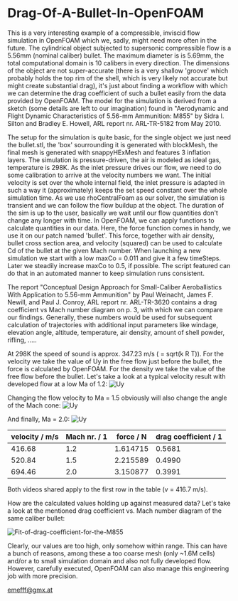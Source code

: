 # Drag-Of-A-Bullet-In-OpenFOAM
This is a very interesting example of a compressible, inviscid flow simulation in OpenFOAM which we, sadly, might need more often in the future. The cylindrical object subjected to supersonic compressible flow is a 5.56mm (nominal caliber) bullet. The maximum diameter is is 5.69mm, the total computational domain is 10 calibers in every direction. The dimensions of the object are not super-accurate (there is a very shallow 'groove' which probably holds the top rim of the shell, which is very likely not accurate but might create substantial drag), it's just about finding a workflow with which we can determine the drag coefficient of such a bullet easily from the data provided by OpenFOAM. 
The model for the simulation is derived from a sketch (some details are left to our imagination) found in "Aerodynamic and Flight Dynamic Characteristics of 5.56-mm Ammunition: M855" by Sidra I. Silton and Bradley E. Howell, ARL report nr. ARL-TR-5182 from May 2010. 

The setup for the simulation is quite basic, for the single object we just need the bullet.stl, the 'box' sourrounding it is generated with blockMesh, the final mesh is generated with snappyHExMesh and features 3 inflation layers.
The simulation is pressure-driven, the air is modeled as ideal gas, temperature is 298K. As the inlet pressure drives our flow, we need to do some calibration to arrive at the velocity numbers we want. The initial velocity is set over the whole internal field, the inlet pressure is adapted in such a way it (approximately) keeps the set speed constant over the whole simulation time. As we use rhoCentralFoam as our solver, the simulation is transient and we can follow the flow buildup at the object. The duration of the sim is up to the user, basically we wait until our flow quantities don't change any longer with time. In OpenFOAM, we can apply functions to calculate quantities in our data. Here, the force function comes in handy, we use it on our patch named 'bullet'. This force, together with air density, bullet cross section area, and velocity (squared) can be used to calculate Cd of the bullet at the given Mach number. When launching a new simulation we start with a low maxCo = 0.011 and give it a few timeSteps. Later we steadily increase maxCo to 0.5, if possible. The script featured can do that in an automated manner to keep simulation runs consistent.

The report "Conceptual Design Approach for Small-Caliber Aeroballistics With Application to 5.56-mm Ammunition" by Paul Weinacht, James F. Newill, and Paul J. Conroy, ARL report nr. ARL-TR-3620 contains a drag coefficient vs Mach number diagram on p. 3, with which we can compare our findings. Generally, these numbers would be used for subsequent calculation of trajectories with additional input parameters like windage, elevation angle, altitude, temperature, air density, amount of shell powder, rifling, .....

At 298K the speed of sound is approx. 347.23 m/s ( = sqrt(k R T)). For the velocity we take the value of Uy in the free flow just before the bullet, the force is calculated by OpenFOAM. For the density we take the value of the free flow before the bullet. 
Let's take a look at a typical velocity result with developed flow at a low Ma of 1.2:
![Uy](https://github.com/user-attachments/assets/df6f4d12-1b84-42b0-8a2a-bfba786cfe36)

Changing the flow velocity to Ma = 1.5 obviously will also change the angle of the Mach cone:
![Uy](https://github.com/user-attachments/assets/b8662e0c-d98c-48d3-b897-f5464dbe0091)

And finally, Ma = 2.0:
![Uy](https://github.com/user-attachments/assets/13e950cb-3307-42a1-9fcd-f1cd2237e9be)



| velocity / m/s | Mach nr. / 1 | force / N | drag coefficient / 1 |
| ------------- | ------------- | ------------- | ------------- |
| 416.68  | 1.2  | 1.614715 | 0.5681 |
| 520.84 | 1.5 | 2.215589  | 0.4990  | 
| 694.46 | 2.0 | 3.150877  | 0.3991  |

Both videos shared apply to the first row in the table (v = 416.7 m/s). 

How are the calculated values holding up against measured data? Let's take a look at the mentioned drag coefficient vs. Mach number diagram of the same caliber bullet:

![Fit-of-drag-coefficient-for-the-M855](https://github.com/user-attachments/assets/71c09887-cc43-49e9-a14a-e33cfa78ed7b)

Clearly, our values are too high, only somehow within range. This can have a bunch of reasons, among these a too coarse mesh (only ~1.6M cells) and/or a to small simulation domain and also not fully developed flow. 
However, carefully executed, OpenFOAM can also manage this engineering job with more precision.

emefff@gmx.at








